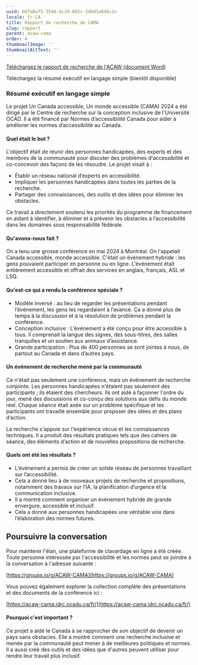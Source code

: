 ```yaml
---
uuid: b6fa0af5-3546-4c3d-882c-2db91a6d6c1c
locale: fr-CA
title: Rapport de recherche de CAMA
slug: rapport
parent: acaw-cama
order: 4
thumbnailImage: ''
thumbnailAltText: ''
---
```

[Téléchargez le rapport de recherche de l'ACAW (document Word)](https://idrc.ocadu.ca/media/CAMA_ACAW_2024_Research_Report_Fr.docx)

Téléchargez la résumé exécutif en langage simple (bientôt disponible)

### Résumé exécutif en langage simple

Le projet Un Canada accessible, Un monde accessible (CAMA) 2024 a été dirigé par le Centre de recherche sur la conception inclusive de l'Université OCAD. Il a été financé par Normes d’accessibilité Canada pour aider à améliorer les normes d’accessibilité au Canada.

#### Quel était le but ?

L'objectif était de réunir des personnes handicapées, des experts et des membres de la communauté pour discuter des problèmes d'accessibilité et co-concevoir des façons de les résoudre. Le projet visait à :

- Établir un réseau national d’experts en accessibilité.
- Impliquer les personnes handicapées dans toutes les parties de la recherche.
- Partager des connaissances, des outils et des idées pour éliminer les obstacles.

Ce travail a directement soutenu les priorités du programme de financement en aidant à identifier, à éliminer et à prévenir les obstacles à l’accessibilité dans les domaines sous responsabilité fédérale.

#### Qu'avons-nous fait ?

On a tenu une grosse conférence en mai 2024 à Montréal. On l'appelait Canada accessible, monde accessible. C'était un événement hybride : les gens pouvaient participer en personne ou en ligne. L'événement était entièrement accessible et offrait des services en anglais, français, ASL et LSQ.

#### Qu'est-ce qui a rendu la conférence spéciale ?

- Modèle inversé : au lieu de regarder les présentations pendant l’événement, les gens les regardaient à l’avance. Ça a donné plus de temps à la discussion et à la résolution de problèmes pendant la conférence.
- Conception inclusive : L'événement a été conçu pour être accessible à tous. Il comprenait la langue des signes, des sous-titres, des salles tranquilles et un soutien aux animaux d’assistance.
- Grande participation : Plus de 400 personnes se sont jointes à nous, de partout au Canada et dans d’autres pays.

#### Un événement de recherche mené par la communauté

Ce n'était pas seulement une conférence, mais un événement de recherche conjointe. Les personnes handicapées n'étaient pas seulement des participants ; ils étaient des chercheurs. Ils ont aidé à façonner l'ordre du jour, mené des discussions et co-conçu des solutions aux défis du monde réel. Chaque séance était axée sur un problème spécifique et les participants ont travaillé ensemble pour proposer des idées et des plans d’action.

La recherche s'appuie sur l'expérience vécue et les connaissances techniques. Il a produit des résultats pratiques tels que des cahiers de séance, des éléments d’action et de nouvelles propositions de recherche.

#### Quels ont été les résultats ?

- L’événement a permis de créer un solide réseau de personnes travaillant sur l’accessibilité.
- Cela a donné lieu à de nouveaux projets de recherche et propositions, notamment des travaux sur l’IA, la planification d’urgence et la communication inclusive.
- Il a montré comment organiser un événement hybride de grande envergure, accessible et inclusif.
- Cela a donné aux personnes handicapées une véritable voix dans l’élaboration des normes futures.

## Poursuivre la conversation

Pour maintenir l'élan, une plateforme de clavardage en ligne a été créée. Toute personne intéressée par l'accessibilité et les normes peut se joindre à la conversation à l'adresse suivante :

[https://groups.io/g/ACAW-CAMA](https://groups.io/g/ACAW-CAMA)

Vous pouvez également explorer la collection complète des présentations et des documents de la conférence ici :

[https://acaw-cama.idrc.ocadu.ca/fr/](https://acaw-cama.idrc.ocadu.ca/fr/)

#### Pourquoi c'est important ?

Ce projet a aidé le Canada à se rapprocher de son objectif de devenir un pays sans obstacles. Elle a montré comment une recherche inclusive et menée par la communauté peut mener à de meilleures politiques et normes. Il a aussi créé des outils et des idées que d'autres peuvent utiliser pour rendre leur travail plus inclusif.
